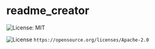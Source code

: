 # readme_creator

![License: MIT](https://img.shields.io/badge/License-MIT-yellow.svg)

![License](https://img.shields.io/badge/License-Apache%202.0-blue.svg)
`https://opensource.org/licenses/Apache-2.0`